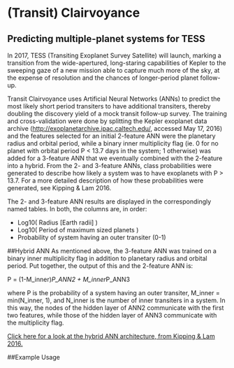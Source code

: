 # (Transit) Clairvoyance
## Predicting multiple-planet systems for TESS

In 2017, TESS (Transiting Exoplanet Survey Satellite) will launch, marking a transition from the wide-apertured, long-staring capabilities of Kepler to the sweeping gaze of a new mission able to capture much more of the sky, at the expense of resolution and the chances of longer-period planet follow-up.

Transit Clairvoyance uses Artificial Neural Networks (ANNs) to predict the most likely short period transiters to have additional transiters, thereby doubling the discovery yield of a mock transit follow-up survey. The training and cross-validation were done by splitting the Kepler exoplanet data archive (http://exoplanetarchive.ipac.caltech.edu/, accessed May 17, 2016) and the features selected for an initial 2-feature ANN were the planetary radius and orbital period, while a binary inner multiplicity flag (ie. 0 for no planet with orbital period P < 13.7 days in the system; 1 otherwise) was added for a 3-feature ANN that we eventually combined with the 2-feature into a hybrid. From the 2- and 3-feature ANNs, class probabilities were generated to describe how likely a system was to have exoplanets with P > 13.7. For a more detailed description of how these probabilities were generated, see Kipping & Lam 2016. 

The 2- and 3-feature ANN results are displayed in the correspondingly named tables. In both, the columns are, in order:
- Log10( Radius [Earth radii] )
- Log10( Period of maximum sized planets )
- Probability of system having an outer transiter (0-1)

##Hybrid ANN
As mentioned above, the 3-feature ANN was trained on a binary inner multiplicity flag in addition to planetary radius and orbital period. Put together, the output of this and the 2-feature ANN is:

P = (1-M_inner)*P_ANN2 + M_inner*P_ANN3

where P is the probability of a system having an outer transiter, M_inner = min(N_inner, 1), and N_inner is the number of inner transiters in a system. In this way, the nodes of the hidden layer of ANN2 communicate with the first two features, while those of the hidden layer of ANN3 communicate with the multiplicity flag. 

[Click here for a look at the hybrid ANN architecture, from Kipping & Lam 2016.](HybridANN.png)

##Example Usage

